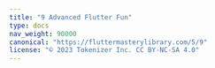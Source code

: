 ```yaml
---
title: "9 Advanced Flutter Fun"
type: docs
nav_weight: 90000
canonical: "https://fluttermasterylibrary.com/5/9"
license: "© 2023 Tokenizer Inc. CC BY-NC-SA 4.0"
---
```

